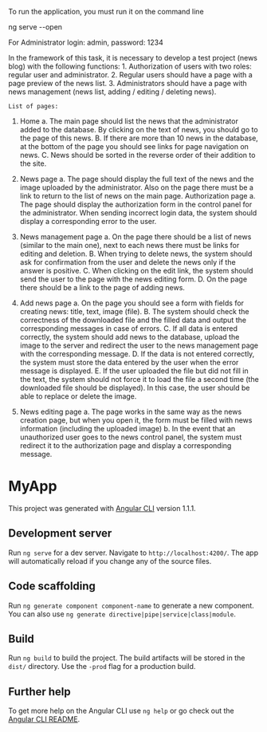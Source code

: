 To run the application, you must run it on the command line

ng serve --open

For Administrator login: admin, password: 1234

In the framework of this task, it is necessary to develop a test project (news blog) with the following functions: 1. Authorization of users with two roles: regular user and administrator. 2. Regular users should have a page with a page preview of the news list. 3. Administrators should have a page with news management (news list, adding / editing / deleting news).

	List of pages:

1. Home a. The main page should list the news that the administrator added to the database. By clicking on the text of news, you should go to the page of this news. B. If there are more than 10 news in the database, at the bottom of the page you should see links for page navigation on news. C. News should be sorted in the reverse order of their addition to the site.

2. News page a. The page should display the full text of the news and the image uploaded by the administrator. Also on the page there must be a link to return to the list of news on the main page.
Authorization page a. The page should display the authorization form in the control panel for the administrator. When sending incorrect login data, the system should display a corresponding error to the user.

3. News management page a. On the page there should be a list of news (similar to the main one), next to each news there must be links for editing and deletion. B. When trying to delete news, the system should ask for confirmation from the user and delete the news only if the answer is positive. C. When clicking on the edit link, the system should send the user to the page with the news editing form. D. On the page there should be a link to the page of adding news.

4. Add news page a. On the page you should see a form with fields for creating news: title, text, image (file). B. The system should check the correctness of the downloaded file and the filled data and output the corresponding messages in case of errors. C. If all data is entered correctly, the system should add news to the database, upload the image to the server and redirect the user to the news management page with the corresponding message. D. If the data is not entered correctly, the system must store the data entered by the user when the error message is displayed. E. If the user uploaded the file but did not fill in the text, the system should not force it to load the file a second time (the downloaded file should be displayed). In this case, the user should be able to replace or delete the image.

5. News editing page a. The page works in the same way as the news creation page, but when you open it, the form must be filled with news information (including the uploaded image) b. In the event that an unauthorized user goes to the news control panel, the system must redirect it to the authorization page and display a corresponding message.

# MyApp

This project was generated with [Angular CLI](https://github.com/angular/angular-cli) version 1.1.1.

## Development server

Run `ng serve` for a dev server. Navigate to `http://localhost:4200/`. The app will automatically reload if you change any of the source files.

## Code scaffolding

Run `ng generate component component-name` to generate a new component. You can also use `ng generate directive|pipe|service|class|module`.

## Build

Run `ng build` to build the project. The build artifacts will be stored in the `dist/` directory. Use the `-prod` flag for a production build.

## Further help

To get more help on the Angular CLI use `ng help` or go check out the [Angular CLI README](https://github.com/angular/angular-cli/blob/master/README.md).
